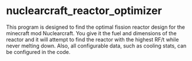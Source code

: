# nuclearcraft_reactor_optimizer

This program is designed to find the optimal fission reactor design for the minecraft mod Nuclearcraft. You give it the fuel and dimensions of the reactor and it will attempt to find the reactor with the highest RF/t while never melting down. Also, all configurable data, such as cooling stats, can be configured in the code.